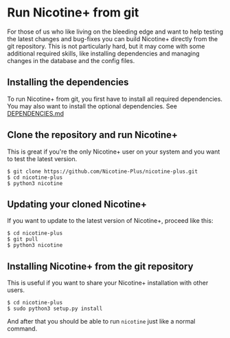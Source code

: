 # Run Nicotine+ from git
For those of us who like living on the bleeding edge and want to help testing the latest changes and bug-fixes you can build Nicotine+ directly from the git repository.
This is not particularly hard, but it may come with some additional required skills, like installing dependencies and managing changes in the database and the config files.

## Installing the dependencies
To run Nicotine+ from git, you first have to install all required dependencies. You may also want to install the optional dependencies.
See [DEPENDENCIES.md](DEPENDENCIES.md)

## Clone the repository and run Nicotine+
This is great if you're the only Nicotine+ user on your system and you want to test the latest version.
```
$ git clone https://github.com/Nicotine-Plus/nicotine-plus.git
$ cd nicotine-plus
$ python3 nicotine
```

## Updating your cloned Nicotine+
If you want to update to the latest version of Nicotine+, proceed like this:
```
$ cd nicotine-plus
$ git pull
$ python3 nicotine
```

## Installing Nicotine+ from the git repository
This is useful if you want to share your Nicotine+ installation with other users.
```
$ cd nicotine-plus
$ sudo python3 setup.py install
```

And after that you should be able to run `nicotine` just like a normal command.
